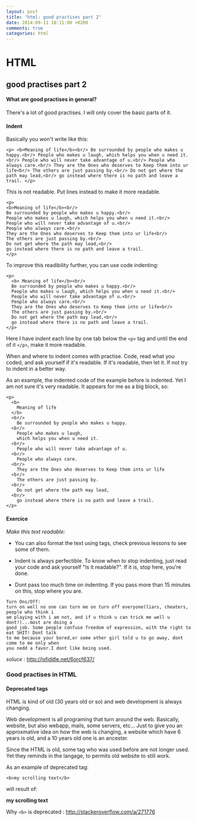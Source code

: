 ```yaml
---
layout: post
title: "html: good practises part 2"
date: 2014-09-11 18:11:00 +0200
comments: true
categories: html
---
```


HTML
====

good practises part 2
----

#### What are good practises in general?

There's a lot of good practises.
I will only cover the basic parts of it.

#### Indent

Basically you won't write like this:

```
<p> <b>Meaning of life</b><br/> Be surrounded by people who makes u happy.<br/> People who makes u laugh, which helps you when u need it.<br/> People who will never take advantage of u.<br/> People who always care.<br/> They are the Ones who deserves to Keep them into ur life<br/> The others are just passing by.<br/> Do not get where the path may lead,<br/> go instead where there is no path and leave a trail. </p>
```

This is not readable.
Put lines instead to make it more readable.

```
<p>
<b>Meaning of life</b><br/>
Be surrounded by people who makes u happy.<br/>
People who makes u laugh, which helps you when u need it.<br/>
People who will never take advantage of u.<br/>
People who always care.<br/>
They are the Ones who deserves to Keep them into ur life<br/>
The others are just passing by.<br/>
Do not get where the path may lead,<br/>
go instead where there is no path and leave a trail.
</p>
```

To improve this readibility further, you can use code indenting:

```
<p>
  <b> Meaning of life</b><br/>
  Be surrounded by people who makes u happy.<br/>
  People who makes u laugh, which helps you when u need it.<br/>
  People who will never take advantage of u.<br/>
  People who always care.<br/>
  They are the Ones who deserves to Keep them into ur life<br/>
  The others are just passing by.<br/>
  Do not get where the path may lead,<br/>
  go instead where there is no path and leave a trail.
</p>
```

Here I have indent each line by one tab below the ``<p>`` tag and 
until the end of it ``</p>``, make it more readable.

When and where to indent comes with practise.
Code, read what you coded, and ask yourself if it's readable.
If it's readable, then let it. If not try to indent in a
better way.

As an example, the indented code of the example before is indented.
Yet I am not sure it's very readable. It appears for me as a big 
block, so:

```
<p>
  <b>
    Meaning of life
  </b>
  <br/>
    Be surrounded by people who makes u happy.
  <br/>
    People who makes u laugh,
    which helps you when u need it.
  <br/>
    People who will never take advantage of u.
  <br/>
    People who always care.
  <br/>
    They are the Ones who deserves to Keep them into ur life
  <br/>
    The others are just passing by.
  <br/>
    Do not get where the path may lead,
  <br/>
    go instead where there is no path and leave a trail.
</p>
```

#### Exercice

_Make this text readable:_

  * You can also format the text using tags, check previous lessons to see
  some of them.

  * Indent is always perfectible. To know when to stop indenting, just read your code
  and ask yourself "Is it readable?". If it is, stop here, you're done.

  * Dont pass too much time on indenting. If you pass more than 15 minutes on this, stop
  where you are.

```
Turn Ons/Off:
turn on well no one can turn me on turn off everyone(liars, cheaters, people who think i
am playing with i am not, and if u think u can trick me well u dont!)...most are doing a
good job. Some people confuse freedom of expression, with the right to eat SHIT! Dont talk
to me because your bored,or some other girl told u to go away, dont come to me only when
you nedd a favor.I dont like being used.
```

_soluce_ : http://jsfiddle.net/6orcf637/

### Good practises in HTML

#### Deprecated tags

HTML is kind of old (30 years old or so) and web development is always changing.

Web development is all programing that turn around the web.
Basically, website, but also webapp, mails, some servers, etc...
Just to give you an approxmative idea on how the web is changing, a website
which have 6 years is old, and a 10 years old one is an ancester.

Since the HTML is old, some tag who was used before are not longer used.
Yet they reminds in the langage, to permits old website to still work.

As an example of deprecated tag:

```
<b>my scrolling text</b>
```

will result of:

<b>my scrolling text</b>

Why ``<b>`` is deprecated : http://stackeroverflow.com/a/271776

